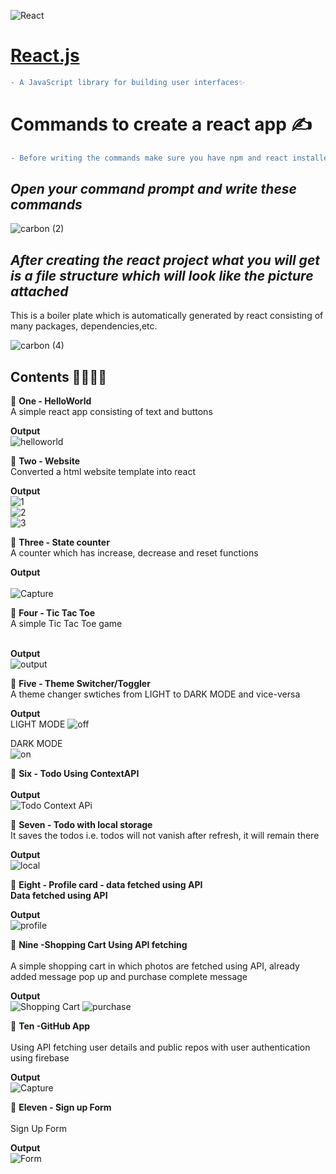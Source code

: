 ![React](https://user-images.githubusercontent.com/69143883/104355417-a7fb7d80-5530-11eb-987b-d63ee3f75086.png)


# [React.js](https://reactjs.org/)
```diff
- A JavaScript library for building user interfaces✨
```
# Commands to create a react app ✍
```diff
- Before writing the commands make sure you have npm and react installed on your system
``` 
 ## _Open your command prompt and write these commands_<br>

![carbon (2)](https://user-images.githubusercontent.com/69143883/103172204-cea28e80-4877-11eb-8a9b-0f382462cfb1.png)

 ## _After creating the react project what you will get is a file structure which will look like the picture attached_
  This is a boiler plate which is automatically generated by react consisting of many packages, dependencies,etc.

![carbon (4)](https://user-images.githubusercontent.com/69143883/103172327-b121f480-4878-11eb-8c90-6cf87bce996e.png)

## Contents 📕📗📘📙

📌 <b>One - HelloWorld</b><br>
     A simple react app consisting of text and buttons<br>
     
   <b>Output</b><br>
     ![helloworld](https://user-images.githubusercontent.com/69143883/103451896-8f4cc580-4cef-11eb-8c19-c570c518d62f.PNG)
    
 📌 <b>Two - Website</b><br>
     Converted a html website template into react<br>
     
  <b>Output</b><br>
     ![1](https://user-images.githubusercontent.com/69143883/103451816-7bed2a80-4cee-11eb-8bfa-8f452bfe9836.PNG)<br>
     ![2](https://user-images.githubusercontent.com/69143883/103451817-7e4f8480-4cee-11eb-91ca-054cc9ed610e.PNG)<br>
     ![3](https://user-images.githubusercontent.com/69143883/103451818-80b1de80-4cee-11eb-8e84-66fdce3cff87.PNG)<br>
    
  📌 <b>Three - State counter</b><br>
     A counter which has increase, decrease and reset functions<br>
     
   <b>Output</b><br>  
     ![Capture](https://user-images.githubusercontent.com/69143883/132937259-256cdba4-8f54-4827-acdf-5e4a24ceae3e.PNG)

     
  📌 <b>Four - Tic Tac Toe</b><br>
     A simple Tic Tac Toe game <br><br>
     
   <b>Output</b><br>
     ![output](https://user-images.githubusercontent.com/69143883/103451732-80651380-4ced-11eb-9312-f6f885de9896.PNG)<br>

  📌 <b>Five - Theme Switcher/Toggler</b><br>
     A theme changer swtiches from LIGHT to DARK MODE and vice-versa<br>     

   <b>Output</b><br>
     LIGHT MODE
     ![off](https://user-images.githubusercontent.com/69143883/103451869-56145580-4cef-11eb-8622-ce0e7507baf3.PNG)<br>
     
   DARK MODE<br>
     ![on](https://user-images.githubusercontent.com/69143883/103451871-5876af80-4cef-11eb-8220-51c0e1e17598.PNG)<br>
     
  📌 <b>Six - Todo Using ContextAPI</b><br>   
       <b>Output</b><br>
      ![Todo Context APi](https://user-images.githubusercontent.com/69143883/103463410-264a6980-4d52-11eb-938f-d25de63232fa.PNG)

  📌 <b>Seven - Todo with local storage</b><br> 
      It saves the todos i.e. todos will not vanish after refresh, it will remain there<br>
      
   <b>Output</b><br>
      ![local](https://user-images.githubusercontent.com/69143883/103805310-67f05280-5079-11eb-8d87-ac6e90ad99cd.PNG)<br>

 📌 <b>Eight - Profile card - data fetched using API</b><br> 
      <b>Data fetched using API</b><br>
      
   <b>Output</b><br>
      ![profile](https://user-images.githubusercontent.com/69143883/103804136-a422b380-5077-11eb-8345-9c44ebbc38a2.PNG)<br>

 📌 <b>Nine -Shopping Cart Using API fetching</b><br>  
      A simple shopping cart in which photos are fetched using API, already added message pop up and purchase complete message<br>
      
   <b>Output</b><br>
      ![Shopping Cart](https://user-images.githubusercontent.com/69143883/103529352-830d6780-4eab-11eb-8ee6-2c25df1a8240.PNG)
      ![purchase](https://user-images.githubusercontent.com/69143883/103529355-86a0ee80-4eab-11eb-81a7-188b302d5ac3.PNG)

 📌 <b>Ten -GitHub App</b><br>  
    Using API fetching user details and public repos with user authentication using firebase<br>
    
   <b>Output</b><br>
    ![Capture](https://user-images.githubusercontent.com/69143883/104049667-59d23b80-520b-11eb-9a12-1fa44fe51de6.PNG)<br>
    
    
 📌 <b>Eleven - Sign up Form</b><br>  
    Sign Up Form<br>
    
   <b>Output</b><br>
   ![Form](https://user-images.githubusercontent.com/69143883/106451078-0a9ac600-64ac-11eb-80da-6208493bc6e1.PNG)

    
    
